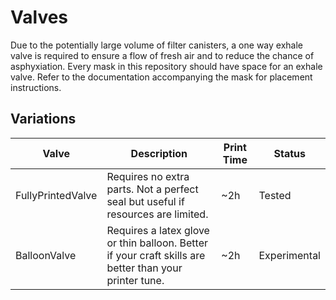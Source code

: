 # Valves
Due to the potentially large volume of filter canisters, a one way exhale valve is required to ensure a flow of fresh air and to reduce the chance of asphyxiation. Every mask in this repository should have space for an exhale valve. Refer to the documentation accompanying the mask for placement instructions.

## Variations

| Valve | Description | Print Time | Status |
| - | - | - | - |
| FullyPrintedValve | Requires no extra parts. Not a perfect seal but useful if resources are limited. | ~2h | Tested |
| BalloonValve | Requires a latex glove or thin balloon. Better if your craft skills are better than your printer tune. | ~2h | Experimental |

